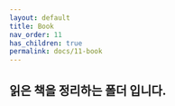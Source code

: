 ```yaml
---
layout: default
title: Book
nav_order: 11
has_children: true
permalink: docs/11-book
---
```


## 읽은 책을 정리하는 폴더 입니다.
